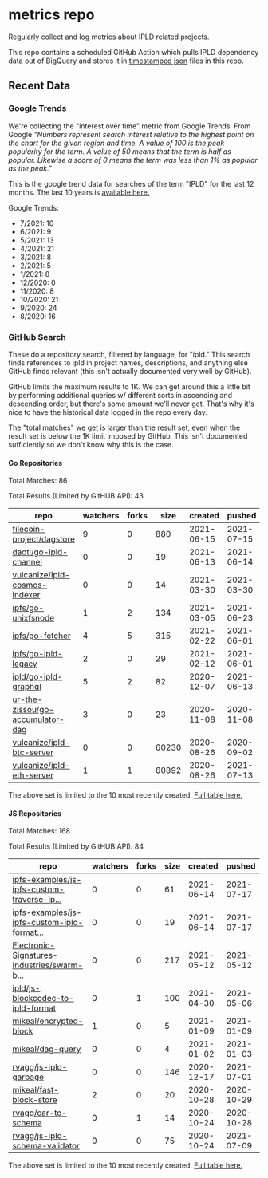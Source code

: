 # metrics repo

Regularly collect and log metrics about IPLD related projects.

This repo contains a scheduled GitHub Action which pulls IPLD dependency data out of BigQuery and stores it 
in [timestamped json](./logs) files in this repo.

## Recent Data

### Google Trends

We're collecting the "interest over time" metric from Google Trends. From Google *"Numbers 
represent search interest relative to the highest point on the chart for the given region and 
time. A value of 100 is the peak popularity for the term. A value of 50 means that the term is 
half as popular. Likewise a score of 0 means the term was less than 1% as popular as the peak."*

This is the google trend data for searches of the term "IPLD" for the
last 12 months. The last 10 years is [available here.](./results/google-trends.md)



Google Trends:
*  7/2021: 10
*  6/2021: 9
*  5/2021: 13
*  4/2021: 21
*  3/2021: 8
*  2/2021: 5
*  1/2021: 8
*  12/2020: 0
*  11/2020: 8
*  10/2020: 21
*  9/2020: 24
*  8/2020: 16

### GitHub Search

These do a repository search, filtered by language, for "ipld." This search
finds references to ipld in project names, descriptions, and anything else
GitHub finds relevant (this isn't actually documented very well by GitHub).

GitHub limits the maximum results to 1K. We can get around this a little bit
by performing additional queries w/ different sorts in ascending and descending
order, but there's some amount we'll never get. That's why it's nice to have
the historical data logged in the repo every day.

The "total matches" we get is larger than the result set, even when the result
set is below the 1K limit imposed by GitHub. This isn't documented sufficiently
so we don't know why this is the case.

#### Go Repositories

Total Matches: 86

Total Results (Limited by GitHUB API): 43

| repo | watchers | forks | size | created | pushed |
| ---- | -------- | ----- | ---- | ------- | ------ |
| [filecoin-project/dagstore](https://github.com/filecoin-project/dagstore)| 9 | 0 | 880| 2021-06-15 | 2021-07-15 |
| [daotl/go-ipld-channel](https://github.com/daotl/go-ipld-channel)| 0 | 0 | 19| 2021-06-13 | 2021-06-14 |
| [vulcanize/ipld-cosmos-indexer](https://github.com/vulcanize/ipld-cosmos-indexer)| 0 | 0 | 14| 2021-03-30 | 2021-03-30 |
| [ipfs/go-unixfsnode](https://github.com/ipfs/go-unixfsnode)| 1 | 2 | 134| 2021-03-05 | 2021-06-23 |
| [ipfs/go-fetcher](https://github.com/ipfs/go-fetcher)| 4 | 5 | 315| 2021-02-22 | 2021-06-01 |
| [ipfs/go-ipld-legacy](https://github.com/ipfs/go-ipld-legacy)| 2 | 0 | 29| 2021-02-12 | 2021-06-01 |
| [ipld/go-ipld-graphql](https://github.com/ipld/go-ipld-graphql)| 5 | 2 | 82| 2020-12-07 | 2021-06-13 |
| [ur-the-zissou/go-accumulator-dag](https://github.com/ur-the-zissou/go-accumulator-dag)| 3 | 0 | 23| 2020-11-08 | 2020-11-08 |
| [vulcanize/ipld-btc-server](https://github.com/vulcanize/ipld-btc-server)| 0 | 0 | 60230| 2020-08-26 | 2020-09-02 |
| [vulcanize/ipld-eth-server](https://github.com/vulcanize/ipld-eth-server)| 1 | 1 | 60892| 2020-08-26 | 2021-07-13 |


The above set is limited to the 10 most recently created. 
[Full table here.](./results/repo_search_go.md)

#### JS Repositories

Total Matches: 168

Total Results (Limited by GitHUB API): 84

| repo | watchers | forks | size | created | pushed |
| ---- | -------- | ----- | ---- | ------- | ------ |
| [ipfs-examples/js-ipfs-custom-traverse-ip...](https://github.com/ipfs-examples/js-ipfs-custom-traverse-ipld-graphs)| 0 | 0 | 61| 2021-06-14 | 2021-07-17 |
| [ipfs-examples/js-ipfs-custom-ipld-format...](https://github.com/ipfs-examples/js-ipfs-custom-ipld-formats)| 0 | 0 | 19| 2021-06-14 | 2021-07-17 |
| [Electronic-Signatures-Industries/swarm-b...](https://github.com/Electronic-Signatures-Industries/swarm-bee-block-service)| 0 | 0 | 217| 2021-05-12 | 2021-05-12 |
| [ipld/js-blockcodec-to-ipld-format](https://github.com/ipld/js-blockcodec-to-ipld-format)| 0 | 1 | 100| 2021-04-30 | 2021-05-06 |
| [mikeal/encrypted-block](https://github.com/mikeal/encrypted-block)| 1 | 0 | 5| 2021-01-09 | 2021-01-09 |
| [mikeal/dag-query](https://github.com/mikeal/dag-query)| 0 | 0 | 4| 2021-01-02 | 2021-01-03 |
| [rvagg/js-ipld-garbage](https://github.com/rvagg/js-ipld-garbage)| 0 | 0 | 146| 2020-12-17 | 2021-07-01 |
| [mikeal/fast-block-store](https://github.com/mikeal/fast-block-store)| 2 | 0 | 20| 2020-10-28 | 2020-10-29 |
| [rvagg/car-to-schema](https://github.com/rvagg/car-to-schema)| 0 | 1 | 14| 2020-10-24 | 2020-10-28 |
| [rvagg/js-ipld-schema-validator](https://github.com/rvagg/js-ipld-schema-validator)| 0 | 0 | 75| 2020-10-24 | 2021-07-09 |


The above set is limited to the 10 most recently created. 
[Full table here.](./results/repo_search_js.md)
